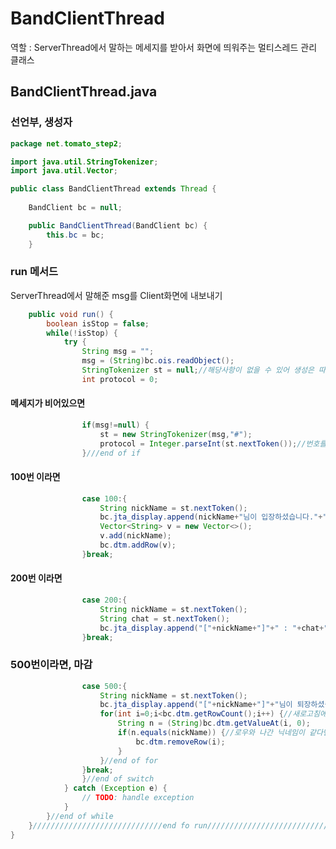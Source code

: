# BandClientThread

역할 : ServerThread에서 말하는 메세지를 받아서 화면에 띄워주는 멀티스레드 관리 클래스

## BandClientThread.java

### 선언부, 생성자

```java
package net.tomato_step2;

import java.util.StringTokenizer;
import java.util.Vector;

public class BandClientThread extends Thread {
	
	BandClient bc = null;

	public BandClientThread(BandClient bc) {
		this.bc = bc;
	}
```

### run 메서드

ServerThread에서 말해준 msg를 Client화면에 내보내기

```java
	public void run() {
		boolean isStop = false;
		while(!isStop) {
			try {
				String msg = "";
				msg = (String)bc.ois.readObject();
				StringTokenizer st = null;//해당사항이 없을 수 있어 생성은 따로한다.
				int protocol = 0;
```

#### 메세지가 비어있으면

```java
				if(msg!=null) {
					st = new StringTokenizer(msg,"#");
					protocol = Integer.parseInt(st.nextToken());//번호를 선언해둔 변수에 담는다.
				}///end of if
```

#### 100번 이라면

```java
				case 100:{
					String nickName = st.nextToken();
					bc.jta_display.append(nickName+"님이 입장하셨습니다."+"\n");
					Vector<String> v = new Vector<>();
					v.add(nickName);
					bc.dtm.addRow(v);
				}break;
```

#### 200번 이라면

```java
				case 200:{
					String nickName = st.nextToken();
					String chat = st.nextToken();
					bc.jta_display.append("["+nickName+"]"+" : "+chat+"\n");
				}break;
```

### 500번이라면, 마감

```java
				case 500:{
					String nickName = st.nextToken();
					bc.jta_display.append("["+nickName+"]"+"님이 퇴장하셨습니다."+"\n");					
					for(int i=0;i<bc.dtm.getRowCount();i++) {//새로고침에서 사용했었던 함수
						String n = (String)bc.dtm.getValueAt(i, 0);
						if(n.equals(nickName)) {//로우와 나간 닉네임이 같다면
							bc.dtm.removeRow(i);
						}
					}//end of for
				}break;
				}//end of switch
			} catch (Exception e) {
				// TODO: handle exception
			}
		}//end of while		
	}/////////////////////////////end fo run///////////////////////////////////
}
```

